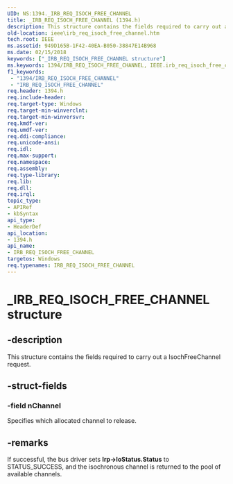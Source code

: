 ```yaml
---
UID: NS:1394._IRB_REQ_ISOCH_FREE_CHANNEL
title: _IRB_REQ_ISOCH_FREE_CHANNEL (1394.h)
description: This structure contains the fields required to carry out a IsochFreeChannel request.
old-location: ieee\irb_req_isoch_free_channel.htm
tech.root: IEEE
ms.assetid: 949D165B-1F42-40EA-B050-38847E14B968
ms.date: 02/15/2018
keywords: ["_IRB_REQ_ISOCH_FREE_CHANNEL structure"]
ms.keywords: 1394/IRB_REQ_ISOCH_FREE_CHANNEL, IEEE.irb_req_isoch_free_channel, IRB_REQ_ISOCH_FREE_CHANNEL, IRB_REQ_ISOCH_FREE_CHANNEL structure [Buses], _IRB_REQ_ISOCH_FREE_CHANNEL
f1_keywords:
 - "1394/IRB_REQ_ISOCH_FREE_CHANNEL"
 - "IRB_REQ_ISOCH_FREE_CHANNEL"
req.header: 1394.h
req.include-header: 
req.target-type: Windows
req.target-min-winverclnt: 
req.target-min-winversvr: 
req.kmdf-ver: 
req.umdf-ver: 
req.ddi-compliance: 
req.unicode-ansi: 
req.idl: 
req.max-support: 
req.namespace: 
req.assembly: 
req.type-library: 
req.lib: 
req.dll: 
req.irql: 
topic_type:
- APIRef
- kbSyntax
api_type:
- HeaderDef
api_location:
- 1394.h
api_name:
- IRB_REQ_ISOCH_FREE_CHANNEL
targetos: Windows
req.typenames: IRB_REQ_ISOCH_FREE_CHANNEL
---
```


# _IRB_REQ_ISOCH_FREE_CHANNEL structure


## -description


This structure contains the fields required to carry out a IsochFreeChannel request.


## -struct-fields




### -field nChannel

Specifies which allocated channel to release.


## -remarks



If successful, the bus driver sets <b>Irp->IoStatus.Status</b> to STATUS_SUCCESS, and the isochronous channel is returned to the pool of available channels.



